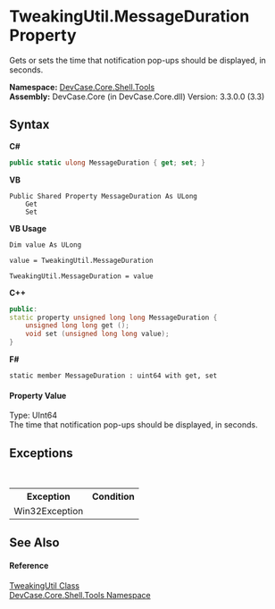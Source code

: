 # TweakingUtil.MessageDuration Property 
 

Gets or sets the time that notification pop-ups should be displayed, in seconds.

**Namespace:**&nbsp;<a href="N_DevCase_Core_Shell_Tools">DevCase.Core.Shell.Tools</a><br />**Assembly:**&nbsp;DevCase.Core (in DevCase.Core.dll) Version: 3.3.0.0 (3.3)

## Syntax

**C#**<br />
``` C#
public static ulong MessageDuration { get; set; }
```

**VB**<br />
``` VB
Public Shared Property MessageDuration As ULong
	Get
	Set
```

**VB Usage**<br />
``` VB Usage
Dim value As ULong

value = TweakingUtil.MessageDuration

TweakingUtil.MessageDuration = value
```

**C++**<br />
``` C++
public:
static property unsigned long long MessageDuration {
	unsigned long long get ();
	void set (unsigned long long value);
}
```

**F#**<br />
``` F#
static member MessageDuration : uint64 with get, set

```


#### Property Value
Type: UInt64<br />The time that notification pop-ups should be displayed, in seconds.

## Exceptions
&nbsp;<table><tr><th>Exception</th><th>Condition</th></tr><tr><td>Win32Exception</td><td /></tr></table>

## See Also


#### Reference
<a href="T_DevCase_Core_Shell_Tools_TweakingUtil">TweakingUtil Class</a><br /><a href="N_DevCase_Core_Shell_Tools">DevCase.Core.Shell.Tools Namespace</a><br />